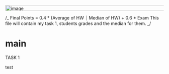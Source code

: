 <img width="549" height="18" alt="image" src="https://github.com/user-attachments/assets/f36e8cd1-bde9-404e-9e91-2a73a101e0e9" />

/_
Final Points = 0.4 * (Average of HW ⏐ Median of HW) + 0.6 * Exam
This file will contain my task 1, students grades and the median for them.
_/

# main

TASK 1

test
